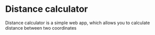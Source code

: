 # Distance calculator

Distance calculator is a simple web app, which allows you to calculate distance between two coordinates
